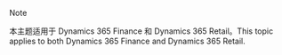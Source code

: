 > [!NOTE]
> <span data-ttu-id="be8b2-101">本主题适用于 Dynamics 365 Finance 和 Dynamics 365 Retail。</span><span class="sxs-lookup"><span data-stu-id="be8b2-101">This topic applies to both Dynamics 365 Finance and Dynamics 365 Retail.</span></span> 
